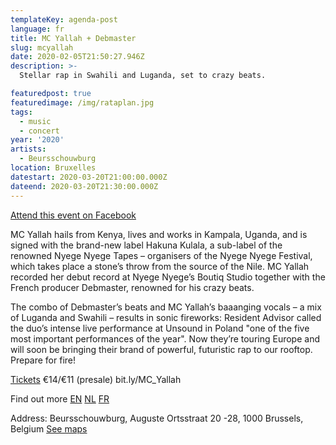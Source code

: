 ```yaml
---
templateKey: agenda-post
language: fr
title: MC Yallah + Debmaster
slug: mcyallah
date: 2020-02-05T21:50:27.946Z
description: >-
  Stellar rap in Swahili and Luganda, set to crazy beats.

featuredpost: true
featuredimage: /img/rataplan.jpg
tags:
  - music
  - concert
year: '2020'
artists:
  - Beursschouwburg
location: Bruxelles
datestart: 2020-03-20T21:00:00.000Z
dateend: 2020-03-20T21:30:00.000Z
---
```

[Attend this event on Facebook](https://www.facebook.com/events/768651833632512/)


MC Yallah hails from Kenya, lives and works in Kampala, Uganda, and is signed with the brand-new label Hakuna Kulala, a sub-label of the renowned Nyege Nyege Tapes – organisers of the Nyege Nyege Festival, which takes place a stone’s throw from the source of the Nile. MC Yallah recorded her debut record at Nyege Nyege’s Boutiq Studio together with the French producer Debmaster, renowned for his crazy beats.

The combo of Debmaster’s beats and MC Yallah’s baaanging vocals – a mix of Luganda and Swahili – results in sonic fireworks: Resident Advisor called the duo’s intense live performance at Unsound in Poland "one of the five most important performances of the year". Now they’re touring Europe and will soon be bringing their brand of powerful, futuristic rap to our rooftop. Prepare for fire!

[Tickets](https://apps.ticketmatic.com/widgets/beursschouwburg/flow/welovewe?event=987369890439&l=en&fbclid=IwAR0wUGYmWyXGYIiYW1Km1W7cd_Dduk-ZqcdrB6TBPdLjodLjdmDhsVL23Ek#!/addtickets)
€14/€11 (presale)
bit.ly/MC_Yallah

Find out more
[EN](beursschouwburg.be/en/events/mc-yallah/)
[NL](beursschouwburg.be/nl/events/mc-yallah/)
[FR](beursschouwburg.be/fr/events/mc-yallah/)

Address: Beursschouwburg, Auguste Ortsstraat 20 -28, 1000 Brussels, Belgium
[See maps](https://goo.gl/maps/DhBu8cak4gTzckgZA)
